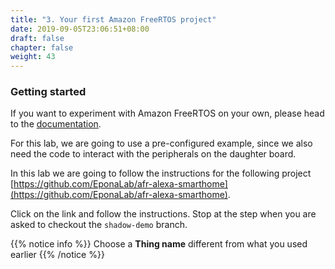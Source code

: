 ```yaml
---
title: "3. Your first Amazon FreeRTOS project"
date: 2019-09-05T23:06:51+08:00
draft: false
chapter: false
weight: 43
---
```


### Getting started

If you want to experiment with Amazon FreeRTOS on your own, please head to the [documentation](https://docs.aws.amazon.com/freertos/latest/userguide/freertos-getting-started.html).

For this lab, we are going to use a pre-configured example, since we also need the code to interact with the peripherals on the daughter board.

In this lab we are going to follow the instructions for the following project [https://github.com/EponaLab/afr-alexa-smarthome](https://github.com/EponaLab/afr-alexa-smarthome).

Click on the link and follow the instructions. Stop at the step when you are asked to checkout the `shadow-demo` branch.

{{% notice info %}}
Choose a **Thing name** different from what you used earlier
{{% /notice %}}
